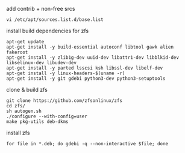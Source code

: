 add contrib + non-free srcs
```
vi /etc/apt/sources.list.d/base.list
```

install build dependencies for zfs
```
apt-get update
apt-get install -y build-essential autoconf libtool gawk alien fakeroot
apt-get install -y zlib1g-dev uuid-dev libattr1-dev libblkid-dev libselinux-dev libudev-dev
apt-get install -y parted lsscsi ksh libssl-dev libelf-dev
apt-get install -y linux-headers-$(uname -r)
apt-get install -y git gdebi python3-dev python3-setuptools
```

clone & build zfs
```
git clone https://github.com/zfsonlinux/zfs
cd zfs/
sh autogen.sh
./configure --with-config=user
make pkg-utils deb-dkms
```

install zfs
```
for file in *.deb; do gdebi -q --non-interactive $file; done
```
